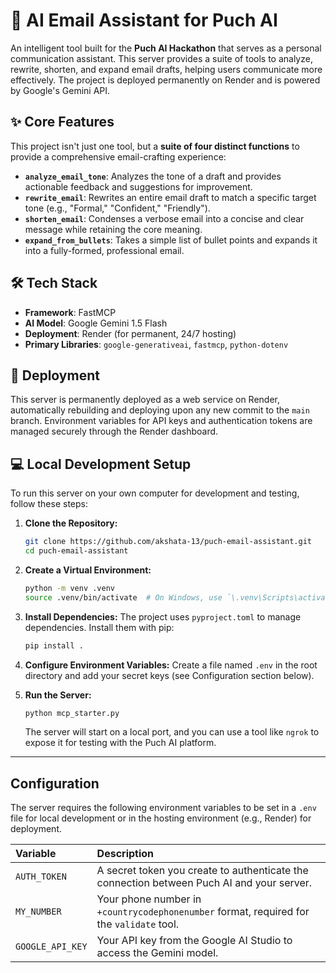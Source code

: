 # 🤖 AI Email Assistant for Puch AI

An intelligent tool built for the **Puch AI Hackathon** that serves as a personal communication assistant. This server provides a suite of tools to analyze, rewrite, shorten, and expand email drafts, helping users communicate more effectively. The project is deployed permanently on Render and is powered by Google's Gemini API.

## ✨ Core Features

This project isn't just one tool, but a **suite of four distinct functions** to provide a comprehensive email-crafting experience:

* **`analyze_email_tone`**: Analyzes the tone of a draft and provides actionable feedback and suggestions for improvement.
* **`rewrite_email`**: Rewrites an entire email draft to match a specific target tone (e.g., "Formal," "Confident," "Friendly").
* **`shorten_email`**: Condenses a verbose email into a concise and clear message while retaining the core meaning.
* **`expand_from_bullets`**: Takes a simple list of bullet points and expands it into a fully-formed, professional email.

## 🛠️ Tech Stack

* **Framework**: FastMCP
* **AI Model**: Google Gemini 1.5 Flash
* **Deployment**: Render (for permanent, 24/7 hosting)
* **Primary Libraries**: `google-generativeai`, `fastmcp`, `python-dotenv`

## 🚀 Deployment

This server is permanently deployed as a web service on Render, automatically rebuilding and deploying upon any new commit to the `main` branch. Environment variables for API keys and authentication tokens are managed securely through the Render dashboard.

## 💻 Local Development Setup

To run this server on your own computer for development and testing, follow these steps:

1.  **Clone the Repository:**
    ```bash
    git clone https://github.com/akshata-13/puch-email-assistant.git
    cd puch-email-assistant
    ```

2.  **Create a Virtual Environment:**
    ```bash
    python -m venv .venv
    source .venv/bin/activate  # On Windows, use `\.venv\Scripts\activate`
    ```

3.  **Install Dependencies:**
    The project uses `pyproject.toml` to manage dependencies. Install them with pip:
    ```bash
    pip install .
    ```

4.  **Configure Environment Variables:**
    Create a file named `.env` in the root directory and add your secret keys (see Configuration section below).

5.  **Run the Server:**
    ```bash
    python mcp_starter.py
    ```
    The server will start on a local port, and you can use a tool like `ngrok` to expose it for testing with the Puch AI platform.

---

##  Configuration

The server requires the following environment variables to be set in a `.env` file for local development or in the hosting environment (e.g., Render) for deployment.

| Variable         | Description                                                                                 |
| :--------------- | :------------------------------------------------------------------------------------------ |
| `AUTH_TOKEN`     | A secret token you create to authenticate the connection between Puch AI and your server.     |
| `MY_NUMBER`      | Your phone number in `+countrycodephonenumber` format, required for the `validate` tool.      |
| `GOOGLE_API_KEY` | Your API key from the Google AI Studio to access the Gemini model.                            |
